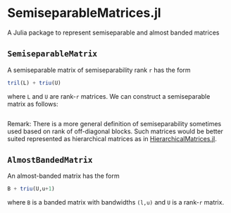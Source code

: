 # SemiseparableMatrices.jl
A Julia package to represent semiseparable and almost banded matrices


## `SemiseparableMatrix`

A semiseparable matrix of semiseparability rank `r` has the form
```julia
tril(L) + triu(U)
``` 
where `L` and `U` are rank-`r` matrices. We can construct a semiseparable matrix as follows:
```julia

```


Remark: There is a more general definition of semiseparability sometimes used based on rank of off-diagonal blocks. Such matrices would be better suited represented as hierarchical matrices as in [HierarchicalMatrices.jl](https://github.com/JuliaMatrices/HierarchicalMatrices.jl).

## `AlmostBandedMatrix`

An almost-banded matrix has the form
```julia
B + triu(U,u+1)
```
where `B` is a banded matrix with bandwidths `(l,u)` and `U` is a rank-`r` matrix.
